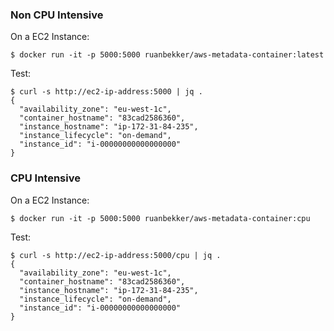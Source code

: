 
### Non CPU Intensive

On a EC2 Instance:

```
$ docker run -it -p 5000:5000 ruanbekker/aws-metadata-container:latest
```

Test:

```
$ curl -s http://ec2-ip-address:5000 | jq .
{
  "availability_zone": "eu-west-1c",
  "container_hostname": "83cad2586360",
  "instance_hostname": "ip-172-31-84-235",
  "instance_lifecycle": "on-demand",
  "instance_id": "i-00000000000000000"
}
```

### CPU Intensive

On a EC2 Instance:

```
$ docker run -it -p 5000:5000 ruanbekker/aws-metadata-container:cpu
```

Test:

```
$ curl -s http://ec2-ip-address:5000/cpu | jq .
{
  "availability_zone": "eu-west-1c",
  "container_hostname": "83cad2586360",
  "instance_hostname": "ip-172-31-84-235",
  "instance_lifecycle": "on-demand",
  "instance_id": "i-00000000000000000"
}
```
